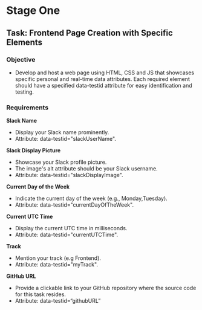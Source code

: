 # Stage One

## Task: Frontend Page Creation with Specific Elements

### Objective
- Develop and host a web page using HTML, CSS and JS that showcases specific personal and real-time data attributes. Each required element should have a specified data-testid attribute for easy identification and testing.

### Requirements

**Slack Name**
 - Display your Slack name prominently.
 - Attribute: data-testid="slackUserName".

**Slack Display Picture**
 - Showcase your Slack profile picture.
 - The image's alt attribute should be your Slack username.
 - Attribute: data-testid="slackDisplayImage".

**Current Day of the Week**
 - Indicate the current day of the week (e.g., Monday,Tuesday).
 - Attribute: data-testid="currentDayOfTheWeek".

**Current UTC Time**
 - Display the current UTC time in milliseconds.
 - Attribute: data-testid="currentUTCTime".

**Track**
 - Mention your track (e.g Frontend).
 - Attribute: data-testid="myTrack".

**GitHub URL**
 - Provide a clickable link to your GitHub repository where the source code for this task resides.
 - Attribute: data-testid=“githubURL”